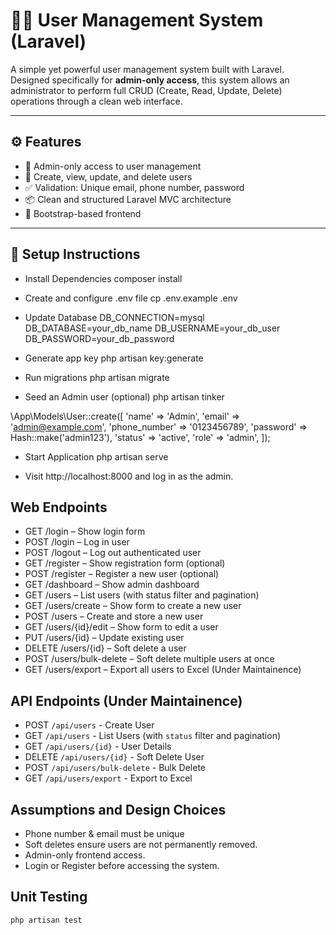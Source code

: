 # 🧑‍💼 User Management System (Laravel)

A simple yet powerful user management system built with Laravel. Designed specifically for **admin-only access**, this system allows an administrator to perform full CRUD (Create, Read, Update, Delete) operations through a clean web interface.

---

## ⚙️ Features

- 🔐 Admin-only access to user management
- 🧾 Create, view, update, and delete users
- ✅ Validation: Unique email, phone number, password
- 📦 Clean and structured Laravel MVC architecture
- 🎨 Bootstrap-based frontend

---

## 🚀 Setup Instructions
- Install Dependencies
composer install

- Create and configure .env file
cp .env.example .env

- Update Database
DB_CONNECTION=mysql
DB_DATABASE=your_db_name
DB_USERNAME=your_db_user
DB_PASSWORD=your_db_password

- Generate app key
php artisan key:generate

- Run migrations
php artisan migrate

- Seed an Admin user (optional)
php artisan tinker

\App\Models\User::create([
    'name' => 'Admin',
    'email' => 'admin@example.com',
    'phone_number' => '0123456789',
    'password' => Hash::make('admin123'),
    'status' => 'active',
    'role' => 'admin',
]);

- Start Application
php artisan serve

- Visit http://localhost:8000 and log in as the admin.

## Web Endpoints
- GET /login – Show login form
- POST /login – Log in user
- POST /logout – Log out authenticated user
- GET /register – Show registration form (optional)
- POST /register – Register a new user (optional)
- GET /dashboard – Show admin dashboard
- GET /users – List users (with status filter and pagination)
- GET /users/create – Show form to create a new user
- POST /users – Create and store a new user
- GET /users/{id}/edit – Show form to edit a user
- PUT /users/{id} – Update existing user
- DELETE /users/{id} – Soft delete a user
- POST /users/bulk-delete – Soft delete multiple users at once
- GET /users/export – Export all users to Excel (Under Maintainence)

## API Endpoints (Under Maintainence)
- POST `/api/users` - Create User
- GET `/api/users` - List Users (with `status` filter and pagination)
- GET `/api/users/{id}` - User Details
- DELETE `/api/users/{id}` - Soft Delete User
- POST `/api/users/bulk-delete` - Bulk Delete
- GET `/api/users/export` - Export to Excel


## Assumptions and Design Choices
- Phone number & email must be unique
- Soft deletes ensure users are not permanently removed.
- Admin-only frontend access.
- Login or Register before accessing the system.

## Unit Testing
```bash
php artisan test
